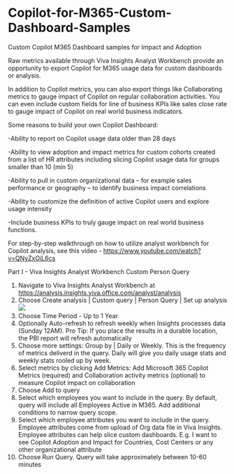 # Copilot-for-M365-Custom-Dashboard-Samples
Custom Copilot M365 Dashboard samples for Impact and Adoption

Raw metrics available through Viva Insights Analyst Workbench provide an opportunity to export Copilot for M365 usage data for custom dashboards or analysis.  

In addition to Copilot metrics, you can also export things like Collaborating metrics to gauge impact of Copilot on regular collaboration activities.  You can even include custom fields for line of business KPIs like sales close rate to gauge impact of Copilot on real world business indicators.


Some reasons to build your own Copilot Dashboard:

-Ability to report on Copilot usage data older than 28 days

-Ability to view adoption and impact metrics for custom cohorts created from a list of HR attributes including slicing Copilot usage data for groups smaller than 10 (min 5)

-Ability to pull in custom organizational data – for example sales performance or geography – to identify business impact correlations

-Ability to customize the definition of active Copilot users and explore usage intensity

-Include business KPIs to truly gauge impact on real world business functions.

For step-by-step walkthrough on how to utilize analyst workbench for Copilot analysis, see this video - https://www.youtube.com/watch?v=QNyZxOiL6cs

Part I - Viva Insights Analyst Workbench Custom Person Query​

1. Navigate to Viva Insights Analyst Workbench at https://analysis.insights.viva.office.com/analyst/analysis​
2. Choose Create analysis | Custom query | Person Query | Set up analysis
   ![](https://1drv.ms/i/s!Ah-35FI1EEXFinPAkwufDjgkcbz8?e=5HdMbh)
4. Choose Time Period - Up to 1 Year.  ​
5. Optionally Auto-refresh to refresh weekly when Insights processes data (Sunday 12AM).  ​Pro Tip: If you place the results in a durable location, the PBI report will refresh automatically​
6. Choose more settings:  Group by | Daily or Weekly.  This is the frequency of metrics deliverd in the query.  Daily will give you daily usage stats and weekly stats rooled up by week.​
7. Select metrics by clicking Add Metrics:  Add Microsoft 365 Copilot Metrics (required) and Collaboration activity metrics (optional) to measure Copilot impact on collaboration
8. Choose Add to query 
9. Select which employees you want to include in the query.  By default, query will include all Employees Active in M365.  Add additional conditions to narrow query scope.
10. Select which employee attributes you want to include in the query.  Employee attributes come from upload of Org data file in Viva Insights.  Employee attributes can help slice custom dashboards.  E.g. I want to see Copilot Adoption and Impact for Countries, Cost Centers or any other organizational attribute
11. Choose Run Query.  Query will take approximately between 10-60 minutes









​
